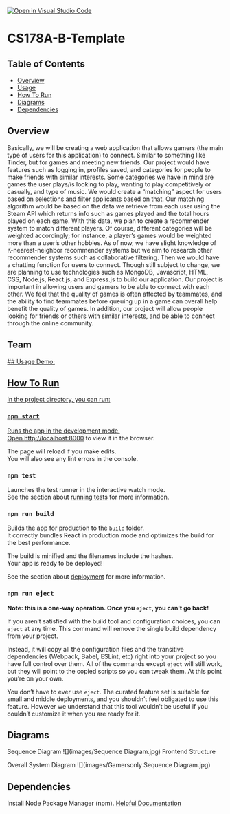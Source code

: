 [![Open in Visual Studio Code](https://classroom.github.com/assets/open-in-vscode-f059dc9a6f8d3a56e377f745f24479a46679e63a5d9fe6f495e02850cd0d8118.svg)](https://classroom.github.com/online_ide?assignment_repo_id=5819898&assignment_repo_type=AssignmentRepo)
# CS178A-B-Template

## Table of Contents
- [Overview](#overview)
- [Usage](#usage)
- [How To Run](#how-to-run)
- [Diagrams](#diagrams)
- [Dependencies](#dependencies)

## Overview
Basically, we will be creating a web application that allows gamers (the main type of users for this application) to connect. Similar to something like Tinder, but for games and meeting new friends. Our project would have features such as logging in, profiles saved, and categories for people to make friends with similar interests. Some categories we have in mind are games the user plays/is looking to play, wanting to play competitively or casually, and type of music. We would create a “matching” aspect for users based on selections and filter applicants based on that. 
  Our matching algorithm would be based on the data we retrieve from each user using the Steam API which returns info such as games played and the total hours played on each game. With this data, we plan to create a recommender system to match different players. Of course, different categories will be weighted accordingly; for instance, a player’s games would be weighted more than a user’s other hobbies. As of now, we have slight knowledge of K-nearest-neighbor recommender systems but we aim to research other recommender systems such as collaborative filtering. 
Then we would have a chatting function for users to connect. Though still subject to change, we are planning to use technologies such as MongoDB, Javascript, HTML, CSS, Node.js, React.js, and Express.js to build our application.
	Our project is important in allowing users and gamers to be able to connect with each other. We feel that the quality of games is often affected by teammates, and the ability to find teammates before queuing up in a game can overall help benefit the quality of games. In addition, our project will allow people looking for friends or others with similar interests, and be able to connect through the online community.


## Team
<a href="https://github.com/achen163" target="_blank">
  
<a href="https://github.com/sabroops" target="_blank">
  
<a href="https://github.com/steven-nguyen22" target="_blank">
## Usage
Demo: <Link to youtube video>

<Screenshot of application>

## How To Run
In the project directory, you can run:

### `npm start`

Runs the app in the development mode.<br />
Open [http://localhost:8000](http://localhost:8000) to view it in the browser.

The page will reload if you make edits.<br />
You will also see any lint errors in the console.

### `npm test`

Launches the test runner in the interactive watch mode.<br />
See the section about [running tests](https://facebook.github.io/create-react-app/docs/running-tests) for more information.

### `npm run build`

Builds the app for production to the `build` folder.<br />
It correctly bundles React in production mode and optimizes the build for the best performance.

The build is minified and the filenames include the hashes.<br />
Your app is ready to be deployed!

See the section about [deployment](https://facebook.github.io/create-react-app/docs/deployment) for more information.

### `npm run eject`

**Note: this is a one-way operation. Once you `eject`, you can’t go back!**

If you aren’t satisfied with the build tool and configuration choices, you can `eject` at any time. This command will remove the single build dependency from your project.

Instead, it will copy all the configuration files and the transitive dependencies (Webpack, Babel, ESLint, etc) right into your project so you have full control over them. All of the commands except `eject` will still work, but they will point to the copied scripts so you can tweak them. At this point you’re on your own.

You don’t have to ever use `eject`. The curated feature set is suitable for small and middle deployments, and you shouldn’t feel obligated to use this feature. However we understand that this tool wouldn’t be useful if you couldn’t customize it when you are ready for it.

## Diagrams

Sequence Diagram
![](images/Sequence Diagram.jpg) 
Frontend Structure


Overall System Diagram
![](images/Gamersonly Sequence Diagram.jpg) 

## Dependencies
Install Node Package Manager (npm). [Helpful Documentation](https://www.npmjs.com/get-npm)

